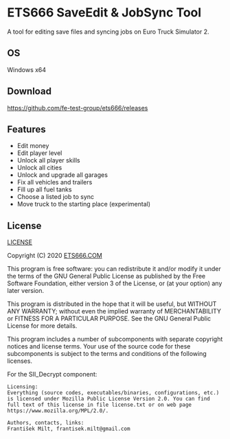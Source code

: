 # ETS666 SaveEdit & JobSync Tool
A tool for editing save files and syncing jobs on Euro Truck Simulator 2.

## OS
Windows x64

## Download
<https://github.com/fe-test-group/ets666/releases>

## Features
* Edit money
* Edit player level
* Unlock all player skills
* Unlock all cities
* Unlock and upgrade all garages
* Fix all vehicles and trailers
* Fill up all fuel tanks
* Choose a listed job to sync
* Move truck to the starting place (experimental)

## License
[LICENSE](LICENSE)

Copyright (C) 2020 [ETS666.COM](https://ets666.com/)

This program is free software: you can redistribute it and/or modify it under the terms of the GNU General Public License as published by the Free Software Foundation, either version 3 of the License, or (at your option) any later version.

This program is distributed in the hope that it will be useful, but WITHOUT ANY WARRANTY; without even the implied warranty of MERCHANTABILITY or FITNESS FOR A PARTICULAR PURPOSE. See the GNU General Public License for more details.

This program includes a number of subcomponents with separate copyright notices and license terms. Your use of the source code for these subcomponents is subject to the terms and conditions of the following licenses.

For the SII_Decrypt component:

	Licensing:
    Everything (source codes, executables/binaries, configurations, etc.) is licensed under Mozilla Public License Version 2.0. You can find full text of this license in file license.txt or on web page https://www.mozilla.org/MPL/2.0/.

    Authors, contacts, links:
	František Milt, frantisek.milt@gmail.com